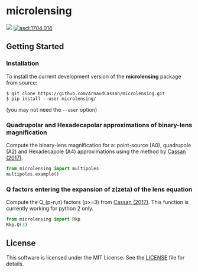 microlensing
======

<a href="https://travis-ci.org/ArnaudCassan/microlensing"><img src="https://travis-ci.org/ArnaudCassan/microlensing.svg?branch=master"></a>
<a href="http://ascl.net/1704.014"><img src="https://img.shields.io/badge/ascl-1704.014-blue.svg?colorB=262255" alt="ascl:1704.014" /></a>

Getting Started
---------------

### Installation

To install the current development version of the <b>microlensing</b> package from source: 

```
$ git clone https://github.com/ArnaudCassan/microlensing.git
$ pip install --user microlensing/
```
(you may not need the `--user` option)

### Quadrupolar and Hexadecapolar approximations of binary-lens magnification 

Compute the binary-lens magnification for a: point-source (A0), quadrupole (A2) and Hexadecapole (A4) approximations using the method by <a href="http://adsabs.harvard.edu/abs/2017MNRAS.468.3993C">Cassan (2017)</a>.

```python
from microlensing import multipoles
multipoles.example()
```

### Q factors entering the expansion of z(zeta) of the lens equation

Compute the Q_(p-n,n) factors (p>=3) from <a href="http://adsabs.harvard.edu/abs/2017MNRAS.468.3993C">Cassan (2017)</a>.
This function is currently working for python 2 only.

```python
from microlensing import Rkp
Rkp.Q(3)
```

License
-------

This software is licensed under the MIT License. See the [LICENSE](LICENSE) file
for details.

<!-- Commentaire  --> 
